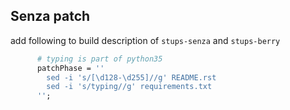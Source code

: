 ## Senza patch

add following to build description of `stups-senza` and `stups-berry`

```nix
      # typing is part of python35
      patchPhase = ''
        sed -i 's/[\d128-\d255]//g' README.rst
        sed -i 's/typing//g' requirements.txt
      '';
```
